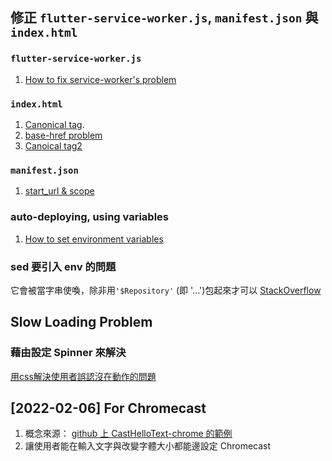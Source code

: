 ## 修正 `flutter-service-worker.js`, `manifest.json` 與 `index.html`

### `flutter-service-worker.js`
1. [How to fix service-worker's problem](https://github.com/flutter/flutter/issues/68449)

### `index.html`
1. [Canonical tag](https://ahrefs.com/blog/canonical-tags/#:~:text=A%20canonical%20tag%20%28rel%3D%E2%80%9Ccanonical%E2%80%9D%29%20is%20a%20snippet%20of,the%20main%20one%20and%20thus%2C%20should%20be%20indexed).
2. [base-href problem](https://dev.to/janux_de/automatically-publish-a-flutter-web-app-on-github-pages-3m1f)
3. [Canoical tag2](https://gist.github.com/kosamari/7c5d1e8449b2fbc97d372675f16b566e)

### `manifest.json`
1. [start_url & scope](https://stackoverflow.com/questions/55405231/ionic-4-how-to-configure-a-pwa-to-run-on-a-subfolder)

### auto-deploying, using variables
1. [How to set environment variables](https://docs.github.com/en/actions/learn-github-actions/environment-variables)

### sed 要引入 env 的問題
它會被當字串使喚，除非用`'$Repository'` (即 '...')包起來才可以
[StackOverflow](https://stackoverflow.com/questions/584894/environment-variable-substitution-in-sed)

## Slow Loading Problem
### 藉由設定 Spinner 來解決
[用css解決使用者誤認沒在動作的問題](https://itnext.io/fix-flutter-web-loading-time-with-a-loading-spinner-c5dd36a29f5b)

## [2022-02-06] For Chromecast
1. 概念來源： [github 上 CastHelloText-chrome 的範例](https://github.com/AVGP/CastHelloText-chrome)
2. 讓使用者能在輸入文字與改變字體大小都能邊設定 Chromecast